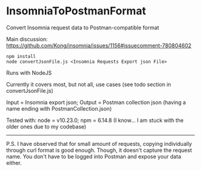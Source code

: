 # InsomniaToPostmanFormat
Convert Insomnia request data to Postman-compatible format  
  
Main discussion: https://github.com/Kong/insomnia/issues/1156#issuecomment-780804602
  
```
npm install
node convertJsonFile.js <Insomnia Requests Export json File>
```

Runs with NodeJS

Currently it covers most, but not all, use cases (see todo section in convertJsonFile.js)

Input = Insomnia export json; Output = Postman collection json (having a name ending with PostmanCollection.json)

Tested with: node = v10.23.0; npm = 6.14.8 (I know... I am stuck with the older ones due to my codebase)  

---

P.S. I have observed that for small amount of requests, copying individually through curl format is good enough. Though, it doesn't capture the request name. You don't have to be logged into Postman and expose your data either.